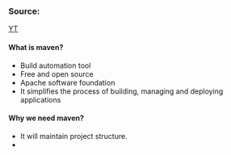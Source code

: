 
### Source:
[YT](https://www.youtube.com/watch?v=kPv6iHLv_0w)

#### What is maven?
* Build automation tool
* Free and open source
* Apache software foundation
* It simplifies the process of building, managing and deploying applications

#### Why we need maven?
* It will maintain project structure.
* 